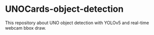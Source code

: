 # UNOCards-object-detection
This repository about UNO object detection with YOLOv5 and real-time webcam bbox draw.
